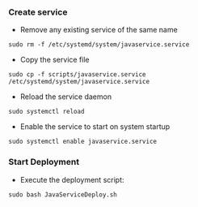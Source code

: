 
### Create service

- Remove any existing service of the same name
```shell
sudo rm -f /etc/systemd/system/javaservice.service
```

- Copy the service file
```shell
sudo cp -f scripts/javaservice.service /etc/systemd/system/javaservice.service
```

- Reload the service daemon
```shell
sudo systemctl reload
```

- Enable the service to start on system startup
```shell
sudo systemctl enable javaservice.service
```

### Start Deployment

- Execute the deployment script:
```shell
sudo bash JavaServiceDeploy.sh 
```

